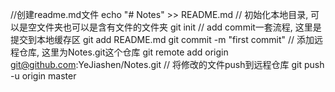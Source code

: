 //创建readme.md文件
echo "# Notes" >> README.md
// 初始化本地目录, 可以是空文件夹也可以是含有文件的文件夹
git init
// add commit一套流程, 这里是提交到本地缓存区
git add README.md
git commit -m "first commit"
// 添加远程仓库, 这里为Notes.git这个仓库
git remote add origin git@github.com:YeJiashen/Notes.git
// 将修改的文件push到远程仓库
git push -u origin master
